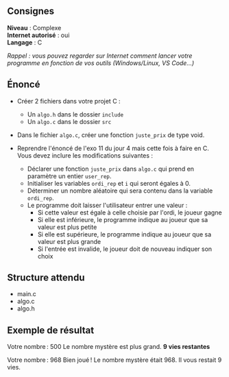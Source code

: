 ## Consignes

**Niveau** : Complexe  
**Internet autorisé** : oui  
**Langage** : C

_Rappel : vous pouvez regarder sur Internet comment lancer votre programme en fonction de vos outils (Windows/Linux, VS Code...)_

## Énoncé

- Créer 2 fichiers dans votre projet C :  
    - Un `algo.h` dans le dossier `include`  
    - Un `algo.c` dans le dossier `src`  

- Dans le fichier `algo.c`, créer une fonction `juste_prix` de type void.  

- Reprendre l'énoncé de l'exo 11 du jour 4 mais cette fois à faire en C. Vous devez inclure les modifications suivantes :  
    - Déclarer une fonction `juste_prix` dans `algo.c` qui prend en paramètre un entier `user_rep`.  
    - Initialiser les variables `ordi_rep` et `i` qui seront égales à 0.  
    - Déterminer un nombre aléatoire qui sera contenu dans la variable `ordi_rep`.  
    - Le programme doit laisser l'utilisateur entrer une valeur :  
        - Si cette valeur est égale à celle choisie par l'ordi, le joueur gagne  
        - Si elle est inférieure, le programme indique au joueur que sa valeur est plus petite  
        - Si elle est supérieure, le programme indique au joueur que sa valeur est plus grande  
        - Si l'entrée est invalide, le joueur doit de nouveau indiquer son choix

    

## Structure attendu

- main.c
- algo.c
- algo.h

## Exemple de résultat

Votre nombre : 500
Le nombre mystère est plus grand.
**9 vies restantes**

Votre nombre : 968
Bien joué ! Le nombre mystère était 968.
Il vous restait 9 vies.



